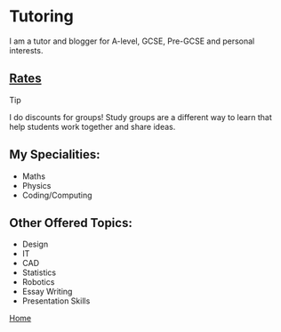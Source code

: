 # Tutoring
I am a tutor and blogger for A-level, GCSE, Pre-GCSE and personal interests.

## [Rates](rates.md)

> [!TIP]
> I do discounts for groups! Study groups are a different way to learn that help students work together and share ideas.

## My Specialities:
- Maths
- Physics
- Coding/Computing

## Other Offered Topics:
- Design
- IT
- CAD
- Statistics
- Robotics
- Essay Writing
- Presentation Skills



[Home](https://globbo-the-glob.github.io/)
